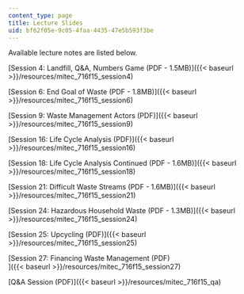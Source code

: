 ```yaml
---
content_type: page
title: Lecture Slides
uid: bf62f05e-9c05-4faa-4435-47e5b593f3be
---
```


Available lecture notes are listed below.

[Session 4: Landfill, Q&A, Numbers Game (PDF - 1.5MB)]({{< baseurl >}}/resources/mitec_716f15_session4)

[Session 6: End Goal of Waste (PDF - 1.8MB)]({{< baseurl >}}/resources/mitec_716f15_session6)

[Session 9: Waste Management Actors (PDF)]({{< baseurl >}}/resources/mitec_716f15_session9)

[Session 16: Life Cycle Analysis (PDF)]({{< baseurl >}}/resources/mitec_716f15_session16)

[Session 18: Life Cycle Analysis Continued (PDF - 1.6MB)]({{< baseurl >}}/resources/mitec_716f15_session18)

[Session 21: Difficult Waste Streams (PDF - 1.6MB)]({{< baseurl >}}/resources/mitec_716f15_session21)

[Session 24: Hazardous Household Waste (PDF - 1.3MB)]({{< baseurl >}}/resources/mitec_716f15_session24)

[Session 25: Upcycling (PDF)]({{< baseurl >}}/resources/mitec_716f15_session25)

[Session 27: Financing Waste Management (PDF)  
]({{< baseurl >}}/resources/mitec_716f15_session27)

[Q&A Session (PDF)]({{< baseurl >}}/resources/mitec_716f15_qa)